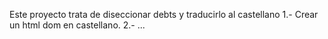 Este proyecto trata de diseccionar debts y traducirlo al castellano
1.- Crear un html dom en castellano.
2.- ...